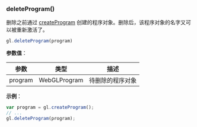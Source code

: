 ### deleteProgram()

删除之前通过 [createProgram](#createProgram) 创建的程序对象。删除后，该程序对象的名字又可以被重新激活了。

```js
gl.deleteProgram(program)
```

**参数值**：

|参数|类型|描述|
|-|-|-|
|program|WebGLProgram|待删除的程序对象|

**示例**：

```js
var program = gl.createProgram();
// ...
gl.deleteProgram(program);
```
